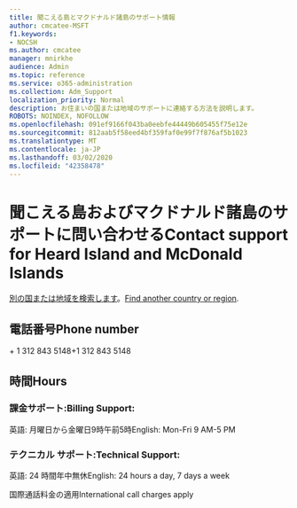 ```yaml
---
title: 聞こえる島とマクドナルド諸島のサポート情報
author: cmcatee-MSFT
f1.keywords:
- NOCSH
ms.author: cmcatee
manager: mnirkhe
audience: Admin
ms.topic: reference
ms.service: o365-administration
ms.collection: Adm_Support
localization_priority: Normal
description: お住まいの国または地域のサポートに連絡する方法を説明します。
ROBOTS: NOINDEX, NOFOLLOW
ms.openlocfilehash: 091ef9166f043ba0eebfe44449b605455f75e12e
ms.sourcegitcommit: 812aab5f58eed4bf359faf0e99f7f876af5b1023
ms.translationtype: MT
ms.contentlocale: ja-JP
ms.lasthandoff: 03/02/2020
ms.locfileid: "42358478"
---
```

# <a name="contact-support-for-heard-island-and-mcdonald-islands"></a><span data-ttu-id="af113-103">聞こえる島およびマクドナルド諸島のサポートに問い合わせる</span><span class="sxs-lookup"><span data-stu-id="af113-103">Contact support for Heard Island and McDonald Islands</span></span>

<span data-ttu-id="af113-104">[別の国または地域を検索します](../contact-support-for-business-products.md)。</span><span class="sxs-lookup"><span data-stu-id="af113-104">[Find another country or region](../contact-support-for-business-products.md).</span></span>

## <a name="phone-number"></a><span data-ttu-id="af113-105">電話番号</span><span class="sxs-lookup"><span data-stu-id="af113-105">Phone number</span></span>
<span data-ttu-id="af113-106">+ 1 312 843 5148</span><span class="sxs-lookup"><span data-stu-id="af113-106">+1 312 843 5148</span></span>

## <a name="hours"></a><span data-ttu-id="af113-107">時間</span><span class="sxs-lookup"><span data-stu-id="af113-107">Hours</span></span>
### <a name="billing-support"></a><span data-ttu-id="af113-108">課金サポート:</span><span class="sxs-lookup"><span data-stu-id="af113-108">Billing Support:</span></span>

<span data-ttu-id="af113-109">英語: 月曜日から金曜日9時午前5時</span><span class="sxs-lookup"><span data-stu-id="af113-109">English: Mon-Fri 9 AM-5 PM</span></span>

### <a name="technical-support"></a><span data-ttu-id="af113-110">テクニカル サポート:</span><span class="sxs-lookup"><span data-stu-id="af113-110">Technical Support:</span></span>

<span data-ttu-id="af113-111">英語: 24 時間年中無休</span><span class="sxs-lookup"><span data-stu-id="af113-111">English: 24 hours a day, 7 days a week</span></span>

<span data-ttu-id="af113-112">国際通話料金の適用</span><span class="sxs-lookup"><span data-stu-id="af113-112">International call charges apply</span></span>
